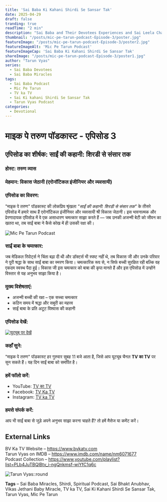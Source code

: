 ```yaml
---
title: 'Sai Baba Ki Kahani Shirdi Se Sansar Tak'
date: 2025-04-29
draft: false
tranding: true
readTime: "2 min"
description: "Sai Baba and Their Devotees Experiences and Sai Leela Chamatkar in Their Lives."
thumbnail: "/posts/mic-pe-tarun-podcast-Episode-3/poster.jpg"
featureImage: "/posts/mic-pe-tarun-podcast-Episode-3/poster2.jpg"
featureImageAlt: 'Mic Pe Tarun Podcast'
featureImageCap: 'Sai Baba Ki Kahani Shirdi Se Sansar Tak'
shareImage: "/posts/mic-pe-tarun-podcast-Episode-3/poster1.jpg"
author: "Tarun Vyas"
series:
  - Sai Baba Devotees
  - Sai Baba Miracles
tags:
  - Sai Baba Podcast
  - Mic Pe Tarun
  - TV ka TV
  - Sai Ki kahani Shirdi Se Sansar Tak
  - Tarun Vyas Podcast
categories:
  - Devotional
---
```

# माइक पे तरुण पॉडकास्ट - एपिसोड 3

## एपिसोड का शीर्षक: साईं की कहानी: शिरडी से संसार तक

### होस्ट: तरुण व्यास  
### मेहमान: विकास जेठानी (एरोनॉटिकल इंजीनियर और व्यवसायी)

### एपिसोड का विवरण:
"माइक पे तरुण" पॉडकास्ट की लोकप्रिय श्रृंखला *"साईं की कहानी: शिरडी से संसार तक"* के तीसरे एपिसोड में हमारे साथ हैं एरोनॉटिकल इंजीनियर और व्यवसायी श्री विकास जेठानी। इस भावनात्मक और प्रेरणादायक एपिसोड में वे एक असाधारण चमत्कार साझा करते हैं — जब उनकी अजन्मी बेटी को जीवन का खतरा था, तब साईं बाबा ने कैसे कोख में ही उसकी रक्षा की।

![Mic Pe Tarun Podcast](/posts/mic-pe-tarun-podcast-Episode-3/poster2.jpg)

### साईं बाबा के चमत्कार:
जब मेडिकल रिपोर्ट्स ने चिंता बढ़ा दी थी और डॉक्टर्स भी स्पष्ट नहीं थे, तब विकास जी और उनके परिवार ने पूरी श्रद्धा के साथ साईं बाबा का स्मरण किया। चमत्कारिक रूप से, न सिर्फ बच्ची सुरक्षित रही बल्कि वह एकदम स्वस्थ पैदा हुई। विकास जी इस चमत्कार को बाबा की कृपा मानते हैं और इस एपिसोड में उन्होंने विस्तार से यह अनुभव साझा किया है।

### मुख्य विशेषताएं:
- अजन्मी बच्ची की रक्षा – एक सच्चा चमत्कार  
- कठिन समय में श्रद्धा और सबुरी का महत्त्व  
- साईं बाबा के प्रति अटूट विश्वास की कहानी  

### एपिसोड देखें:
[![यूट्यूब पर देखें](https://img.youtube.com/vi/HjNGsF50UFw/0.jpg)](https://youtu.be/HjNGsF50UFw)

### कहाँ सुने:
"माइक पे तरुण" पॉडकास्ट हर गुरुवार सुबह 11 बजे आता है, जिसे आप यूट्यूब चैनल **TV का TV** पर सुन सकते हैं। यह दिन साईं बाबा को समर्पित है।

### हमें फॉलो करें:
- YouTube: [TV का TV](https://www.youtube.com/@TVKATV)  
- Facebook: [TV Ka TV](https://www.facebook.com/share/1FWhZ5cWTT/?mibextid=wwXIfr)  
- Instagram: [TV ka TV](https://www.instagram.com/tvkatv_hindu_dharma_channel?igsh=NDI3OTJlaTg3Z2E%3D&utm_source=qr)

### हमसे संपर्क करें:
आप भी साईं बाबा से जुड़े अपने अनुभव साझा करना चाहते हैं? तो हमें मैसेज या कमेंट करें।

## External Links  
BV Ka TV Website – https://www.bvkatv.com  
Tarun Vyas on IMDB – https://www.imdb.com/name/nm6071677  
Podcast Collection – https://www.youtube.com/playlist?list=PLb4JuTBQlBtv_i-ngQnkmsf-wiYfC1q6c  

![Tarun Vyas::round](/images/profile.png)

**Tags** – Sai Baba Miracles, Shirdi, Spiritual Podcast, Sai Bhakt Anubhav, Vikas Jethani Baby Miracle, TV ka TV, Sai Ki Kahani Shirdi Se Sansar Tak, Tarun Vyas, Mic Pe Tarun
